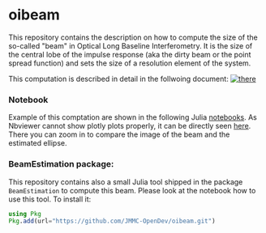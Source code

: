 # oibeam
This repository contains the description on how to compute the size of the so-called "beam" in Optical Long Baseline Interferometry. It is the size of the central lobe of the impulse response (aka  the dirty beam or the point spread function) and sets the size of a resolution element of the system.

This computation is described in  detail in the follwoing document:
[![there](https://github.com/JMMC-OpenDev/oibeam/blob/gh-pages/beam.svg)](https://github.com/JMMC-OpenDev/oibeam/blob/gh-pages/beam.pdf)
### Notebook
Example of this comptation are shown in the following Julia [notebooks](https://github.com/JMMC-OpenDev/oibeam/blob/notebooks/BeamExample.ipynb).
As Nbviewer cannot show plotly plots properly, it can be directly seen [here](https://jovian.com/ferreols/beamexample). There you can zoom in to compare the image of the beam and the estimated ellipse.
 
### BeamEstimation package:
This repository contains also a small Julia tool shipped in the package `BeamEstimation` to compute this beam. Please look at the notebook how to use this tool. 
To install it:
```julia
using Pkg
Pkg.add(url="https://github.com/JMMC-OpenDev/oibeam.git")
```

